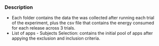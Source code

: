 
### Description

- Each folder contains the data the was collected after running each trial of the experiment, plus the csv file that contains the energy consumed for each release across 3 trials.
- List of apps - Subjects Selection: contains the initial pool of apps after appying the exclusion and inclusion criteria. 
